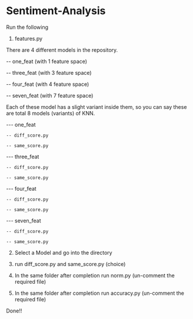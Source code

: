 # Sentiment-Analysis

Run the following

1. features.py


There are 4 different models in the repository.

-- one_feat (with 1 feature space)

-- three_feat (with 3 feature space)

-- four_feat (with 4 feature space)

-- seven_feat (with 7 feature space)


Each of these model has a slight variant inside them, so you can say these are total 8 models (variants) of KNN.

--- one_feat

    -- diff_score.py
    
    -- same_score.py

--- three_feat

    -- diff_score.py
    
    -- same_score.py

--- four_feat

    -- diff_score.py
    
    -- same_score.py

--- seven_feat

    -- diff_score.py
    
    -- same_score.py


2. Select a Model and go into the directory


3. run diff_score.py and same_score.py (choice)


4. In the same folder after completion run norm.py (un-comment the required file)

5. In the same folder after completion run accuracy.py (un-comment the required file)

Done!!
